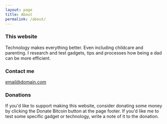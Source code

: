 ```yaml
---
layout: page
title: About
permalink: /about/
---
```


### This website

Technology makes everything better. Even including childcare and parenting.
I research and test gadgets, tips and processes how being a dad can be more
efficient.

### Contact me

[email@domain.com](mailto:email@domain.com)

### Donations

If you'd like to support making this website, consider donating some money by clicking
the Donate Bitcoin button at the page footer. If you'd like me to test some specific
gadget or technology, write a note of it to the donation.
